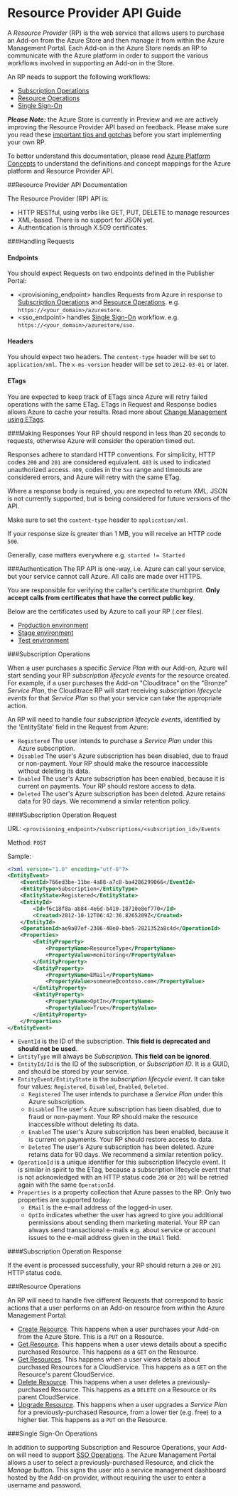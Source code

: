 # Resource Provider API Guide

A _Resource Provider_ (RP) is the web service that allows users to purchase an Add-on from the Azure Store and then manage it from within the Azure Management Portal.  Each Add-on in the Azure Store needs an RP to communicate with the Azure platform in order to support the various workflows involved in supporting an Add-on in the Store.

An RP needs to support the following workflows:
- [Subscription Operations](#subscription-operations)
- [Resource Operations](#resource-operations)
- [Single Sign-On](#single-sign-on-operations)

***Please Note:*** the Azure Store is currently in Preview and we are actively improving the Resource Provider API based on feedback. Please make sure you read these  [important tips and gotchas](https://github.com/WindowsAzure/azure-resource-provider-sdk/tree/master/docs/tips-and-tricks.md) before you start implementing your own RP.

To better understand this documentation, please read [Azure Platform Concepts](https://github.com/WindowsAzure/azure-resource-provider-sdk/tree/master/docs/concepts.md) to understand the definitions and concept mappings for the Azure platform and Resource Provider API.

##Resource Provider API Documentation

The Resource Provider (RP) API is:

- HTTP RESTful, using verbs like GET, PUT, DELETE to manage resources
- XML-based. There is no support for JSON yet.
- Authentication is through X.509 certificates.

###Handling Requests

#### Endpoints
You should expect Requests on two endpoints defined in the Publisher Portal:

- <provisioning_endpoint> handles Requests from Azure in response to [Subscription Operations](#subscription-operations) and [Resource Operations](#resource-operations).  e.g. `https://<your_domain>/azurestore`.
- <sso_endpoint> handles [Single Sign-On](#single-sign-on) workflow. e.g. `https://<your_domain>/azurestore/sso`.

#### Headers
You should expect two headers. The `content-type` header will be set to `application/xml`. The `x-ms-version` header will be set to `2012-03-01` or later.

#### ETags
You are expected to keep track of ETags since Azure will retry failed operations with the same ETag.  ETags in Request and Response bodies allows Azure to cache your results. Read more about [Change Management using ETags](https://github.com/WindowsAzure/azure-resource-provider-sdk/tree/master/docs/etags.md).

###Making Responses
Your RP should respond in less than 20 seconds to requests, otherwise Azure will consider the operation timed out.

Responses adhere to standard HTTP conventions. For simplicity, HTTP codes `200` and `201` are considered equivalent. `403` is used to indicated unauthorized access. `409`, codes in the `5xx` range and timeouts are considered errors, and Azure will retry with the same ETag.

Where a response body is required, you are expected to return XML. JSON is not currently supported, but is being considered for future versions of the API.

Make sure to set the `content-type` header to `application/xml`.

If your response size is greater than 1 MB, you will receive an HTTP code `500`.

Generally, case matters everywhere e.g. `started != Started`

###Authentication
The RP API is one-way, i.e. Azure can call your service, but your service cannot call Azure. All calls are made over HTTPS.

You are responsible for verifying the caller's certificate thumbprint. **Only accept calls from certificates that have the correct public key**.

Below are the certificates used by Azure to call your RP (.cer files).

- [Production environment](https://raw.github.com/WindowsAzure/azure-resource-provider-sdk/master/docs/misc/AzureStoreProduction.cer)
- [Stage environment](https://raw.github.com/WindowsAzure/azure-resource-provider-sdk/master/docs/misc/AzureStoreStage.cer)
- [Test environment](https://raw.github.com/WindowsAzure/azure-resource-provider-sdk/master/docs/misc/AzureStoreTest.cer)

###Subscription Operations

When a user purchases a specific _Service Plan_ with our Add-on, Azure will start sending your RP _subscription lifecycle events_ for the resource created. For example, if a user purchases the Add-on "Clouditrace" on the "Bronze" _Service Plan_, the Clouditrace RP will start receiving _subscription lifecycle events_ for that _Service Plan_ so that your service can take the appropriate action. 

An RP will need to handle four _subscription lifecycle events_, identified by the 'EntityState' field in the Request from Azure:
- `Registered` The user intends to purchase a _Service Plan_ under this Azure subscription.
- `Disabled` The user's Azure subscription has been disabled, due to fraud or non-payment. Your RP should make the resource inaccessible without deleting its data.
- `Enabled` The user's Azure subscription has been enabled, because it is current on payments. Your RP should restore access to data.
- `Deleted` The user's Azure subscription has been deleted. Azure retains data for 90 days. We recommend a similar retention policy.

####Subscription Operation Request

URL: `<provisioning_endpoint>/subscriptions/<subscription_id>/Events`

Method: `POST`

Sample:

```xml
<?xml version="1.0" encoding="utf-8"?>
<EntityEvent>
	<EventId>766ed3be-11be-4a88-a7c8-ba4286299066</EventId>
	<EntityType>Subscription</EntityType>
	<EntityState>Registered</EntityState>
	<EntityId>
		<Id>f6c18f8a-ab84-4e6d-b410-18710e8ef770</Id>
		<Created>2012-10-12T06:42:36.8265209Z</Created>
	</EntityId>
	<OperationId>ae9a07ef-2306-40e0-bbe5-2821352a8c4d</OperationId>
	<Properties>
		<EntityProperty>
			<PropertyName>ResourceType</PropertyName>
			<PropertyValue>monitoring</PropertyValue>
		</EntityProperty>
		<EntityProperty>
			<PropertyName>EMail</PropertyName>
			<PropertyValue>someone@contoso.com</PropertyValue>
		</EntityProperty>
		<EntityProperty>
			<PropertyName>OptIn</PropertyName>
			<PropertyValue>True</PropertyValue>
		</EntityProperty>
	</Properties>
</EntityEvent>
```

- `EventId` is the ID of the subscription. **This field is deprecated and should not be used**.
- `EntityType` will always be _Subscription_. **This field can be ignored**.
- `EntityId/Id` is the ID of the subscription, or _Subscription ID_. It is a GUID, and should be stored by your service. 
- `EntityEvent/EntityState` is the _subscription lifecycle event_. It can take four values: `Registered`, `Disabled`, `Enabled`, `Deleted`.
  - `Registered` The user intends to purchase a _Service Plan_ under this Azure subscription.
  - `Disabled` The user's Azure subscription has been disabled, due to fraud or non-payment. Your RP should make the resource inaccessible without deleting its data.
  - `Enabled` The user's Azure subscription has been enabled, because it is current on payments. Your RP should restore access to data.
  - `Deleted` The user's Azure subscription has been deleted. Azure retains data for 90 days. We recommend a similar retention policy.
- `OperationId` is a unique identifier for this subscription lifecycle event. It is similar in spirit to the ETag, because a subscription lifecycle event that is not acknowledged with an HTTP status code `200` or `201` will be retried again with the same `OperationId`.
- `Properties` is a property collection that Azure passes to the RP. Only two properties are supported today:
  - `EMail` is the e-mail address of the logged-in user.
  - `OptIn` indicates whether the user has agreed to give you additional permissions about sending them marketing material. Your RP can always send transactional e-mails e.g. about service or account issues to the e-mail address given in the `EMail` field.

####Subscription Operation Response

If the event is processed successfully, your RP should return a `200` or `201` HTTP status code.

###Resource Operations

An RP will need to handle five different Requests that correspond to basic actions that a user performs on an Add-on resource from within the Azure Management Portal: 

- [Create Resource](https://github.com/WindowsAzure/azure-resource-provider-sdk/tree/master/docs/api-create-resource.md). This happens when a user purchases your Add-on from the Azure Store. This is a `PUT` on a Resource.
- [Get Resource](https://github.com/WindowsAzure/azure-resource-provider-sdk/tree/master/docs/api-get-resource.md). This happens when a user views details about a specific purchased Resource. This happens as a `GET` on the Resource.
- [Get Resources](https://github.com/WindowsAzure/azure-resource-provider-sdk/tree/master/docs/api-get-resources.md). This happens when a user views details about purchased Resources for a CloudService. This happens as a `GET` on the Resource's parent CloudService.
- [Delete Resource](https://github.com/WindowsAzure/azure-resource-provider-sdk/tree/master/docs/api-delete-resource.md). This happens when a user deletes a previously-purchased Resource. This happens as a `DELETE` on a Resource or its parent CloudService.
- [Upgrade Resource](https://github.com/WindowsAzure/azure-resource-provider-sdk/tree/master/docs/api-upgrade-resource.md). This happens when a user upgrades a _Service Plan_ for a previously-purchased Resource, from a lower tier (e.g. free) to a higher tier. This happens as a `PUT` on the Resource.

###Single Sign-On Operations

In addition to supporting Subscription and Resource Operations, your Add-on will need to support [SSO Operations](https://github.com/WindowsAzure/azure-resource-provider-sdk/tree/master/docs/api-sso.md). The Azure Management Portal allows a user to select a previously-purchased Resource, and click the _Manage_ button. This signs the user into a service management dashboard hosted by the Add-on provider, without requiring the user to enter a username and password.